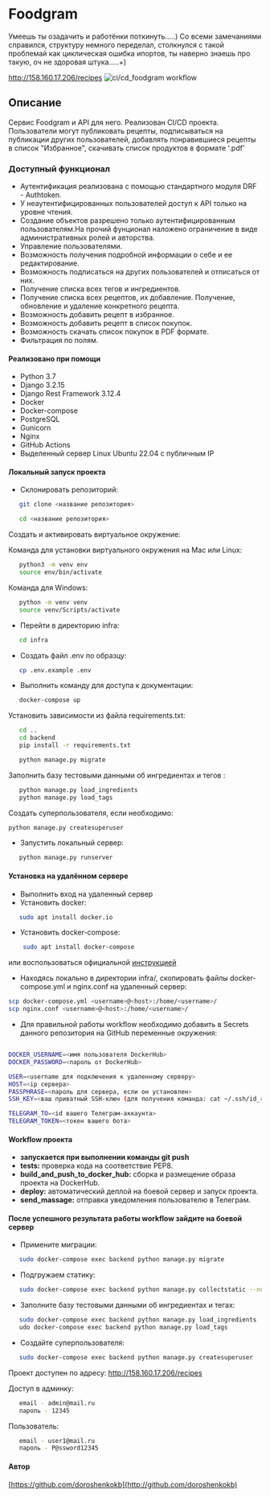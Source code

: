 # Foodgram

 Умеешь ты озадачить и работёнки поткинуть.....)
 Со всеми замечаниями справился, структуру немного переделал, столкнулся с такой проблемай как циклическая ошибка ипортов,
 ты наверно знаешь про такую, оч не здоровая штука.....+)

 http://158.160.17.206/recipes
![ci/cd_foodgram workflow](https://github.com/doroshenkokb/foodgram-project-react/actions/workflows/my_project_workflows.yml/badge.svg)

## Описание

Cервис Foodgram и API для него. Реализован CI/CD проекта. Пользователи могут публиковать рецепты, подписываться на публикации других пользователей, добавлять понравившиеся рецепты в список "Избранное", скачивать список продуктов в формате '.pdf'

### Доступный функционал

- Аутентификация реализована с помощью стандартного модуля DRF - Authtoken.
- У неаутентифицированных пользователей доступ к API только на уровне чтения.
- Создание объектов разрешено только аутентифицированным пользователям.На прочий фунционал наложено ограничение в виде административных ролей и авторства.
- Управление пользователями.
- Возможность получения подробной информации о себе и ее редактирование.
- Возможность подписаться на других пользователей и отписаться от них.
- Получение списка всех тегов и ингредиентов.
- Получение списка всех рецептов, их добавление. Получение, обновление и удаление конкретного рецепта.
- Возможность добавить рецепт в избранное.
- Возможность добавить рецепт в список покупок.
- Возможность скачать список покупок в PDF формате.
- Фильтрация по полям.

#### Реализовано при помощи

- Python 3.7
- Django 3.2.15
- Django Rest Framework 3.12.4
- Docker
- Docker-compose
- PostgreSQL
- Gunicorn
- Nginx
- GitHub Actions
- Выделенный сервер Linux Ubuntu 22.04 с публичным IP

#### Локальный запуск проекта

- Склонировать репозиторий:

```bash
   git clone <название репозитория>
```

```bash
   cd <название репозитория> 
```

Cоздать и активировать виртуальное окружение:

Команда для установки виртуального окружения на Mac или Linux:

```bash
   python3 -m venv env
   source env/bin/activate
```

Команда для Windows:

```bash
   python -m venv venv
   source venv/Scripts/activate
```

- Перейти в директорию infra:

```bash
   cd infra
```

- Создать файл .env по образцу:

```bash
   cp .env.example .env
```

- Выполнить команду для доступа к документации:

```bash
   docker-compose up 
```

Установить зависимости из файла requirements.txt:

```bash
   cd ..
   cd backend
   pip install -r requirements.txt
```

```bash
   python manage.py migrate
```

Заполнить базу тестовыми данными об ингредиентах и тегов :

```bash
   python manage.py load_ingredients
   python manage.py load_tags
```

Создать суперпользователя, если необходимо:

```bash
python manage.py createsuperuser
```

- Запустить локальный сервер:

```bash
   python manage.py runserver
```

#### Установка на удалённом сервере

- Выполнить вход на удаленный сервер
- Установить docker:

```bash
   sudo apt install docker.io
   ```

- Установить docker-compose:

``` bash
    sudo apt install docker-compose     
```

или воспользоваться официальной [инструкцией](https://docs.docker.com/compose/install/)

- Находясь локально в директории infra/, скопировать файлы docker-compose.yml и nginx.conf на удаленный сервер:

```bash
scp docker-compose.yml <username>@<host>:/home/<username>/
scp nginx.conf <username>@<host>:/home/<username>/
```

- Для правильной работы workflow необходимо добавить в Secrets данного репозитория на GitHub переменные окружения:

```bash

DOCKER_USERNAME=<имя пользователя DockerHub>
DOCKER_PASSWORD=<пароль от DockerHub>

USER=<username для подключения к удаленному серверу>
HOST=<ip сервера>
PASSPHRASE=<пароль для сервера, если он установлен>
SSH_KEY=<ваш приватный SSH-ключ (для получения команда: cat ~/.ssh/id_rsa)>

TELEGRAM_TO=<id вашего Телеграм-аккаунта>
TELEGRAM_TOKEN=<токен вашего бота>
```

#### Workflow проекта

- **запускается при выполнении команды git push**
- **tests:** проверка кода на соответствие PEP8.
- **build_and_push_to_docker_hub:** сборка и размещение образа проекта на DockerHub.
- **deploy:** автоматический деплой на боевой сервер и запуск проекта.
- **send_massage:** отправка уведомления пользователю в Телеграм.

#### После успешного результата работы workflow зайдите на боевой сервер

- Примените миграции:

```bash
   sudo docker-compose exec backend python manage.py migrate
```

- Подгружаем статику:

```bash
   sudo docker-compose exec backend python manage.py collectstatic --no-input
```

- Заполните базу тестовыми данными об ингредиентах и тегах:

```bash
   sudo docker-compose exec backend python manage.py load_ingredients
   udo docker-compose exec backend python manage.py load_tags
```

- Создайте суперпользователя:

```bash
   sudo docker-compose exec backend python manage.py createsuperuser
```

Проект доступен по адресу: <http://158.160.17.206/recipes>

Доступ в админку:

```bash
   email - admin@mail.ru
   пароль - 12345
```

Пользователь:

```bash
   email - user1@mail.ru
   пароль - P@ssword12345
```


#### Автор

 [https://github.com/doroshenkokb](http://github.com/doroshenkokb)